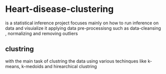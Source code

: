# Heart-disease-clustering

is a statistical inference project focuses mainly on how to run inference on data and visuialize it 
applying data pre-processisng such as data-cleansing , normalizing and removing outliers

## clustring

with the main task of clustring the data using various techinques like k-means, k-medoids and hirearchical clustring
